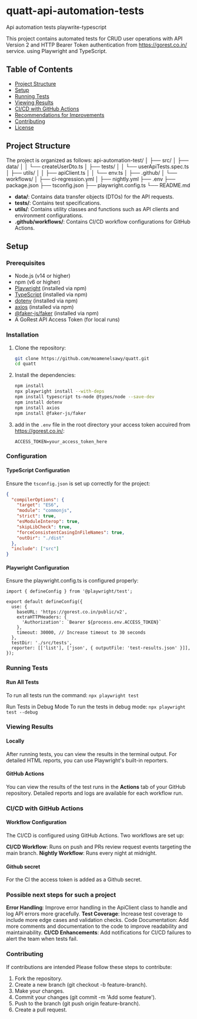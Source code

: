 # quatt-api-automation-tests
Api automation tests playwrite-typescript

This project contains automated tests for CRUD user operations with API Version 2
and HTTP Bearer Token authentication from https://gorest.co.in/ service. using Playwright and TypeScript.

## Table of Contents
- [Project Structure](#project-structure)
- [Setup](#setup)
- [Running Tests](#running-tests)
- [Viewing Results](#viewing-results)
- [CI/CD with GitHub Actions](#cicd-with-github-actions)
- [Recommendations for Improvements](#recommendations-for-improvements)
- [Contributing](#contributing)
- [License](#license)

## Project Structure
The project is organized as follows:
api-automation-test/
│
├── src/
│ ├── data/
│ │ └── createUserDto.ts
│ ├── tests/
│ │ └── userApiTests.spec.ts
│ ├── utils/
│ │ ├── apiClient.ts
│ │ └── env.ts
│
├── .github/
│ └── workflows/
│ ├── ci-regression.yml
│ ├── nightly.yml
├── .env
├── package.json
├── tsconfig.json
├── playwright.config.ts
└── README.md


- **data/**: Contains data transfer objects (DTOs) for the API requests.
- **tests/**: Contains test specifications.
- **utils/**: Contains utility classes and functions such as API clients and environment configurations.
- **.github/workflows/**: Contains CI/CD workflow configurations for GitHub Actions.

## Setup

### Prerequisites
- Node.js (v14 or higher)
- npm (v6 or higher)
- [Playwright](https://playwright.dev/) (installed via npm)
- [TypeScript](https://www.typescriptlang.org/) (installed via npm)
- [dotenv](https://www.npmjs.com/package/dotenv) (installed via npm)
- [axios](https://github.com/axios/axios) (installed via npm)
- [@faker-js/faker](https://www.npmjs.com/package/@faker-js/faker) (installed via npm)
-  A GoRest API Access Token (for local runs)


### Installation
1. Clone the repository:
    ```bash
    git clone https://github.com/moamenelsawy/quatt.git
    cd quatt
    ```

2. Install the dependencies:
    ```bash
    npm install
    npx playwright install --with-deps
    npm install typescript ts-node @types/node --save-dev
    npm install dotenv
    npm install axios
    npm install @faker-js/faker
    ```

3. add in the `.env` file in the root directory your access token accuired from https://gorest.co.in/:
    ```
    ACCESS_TOKEN=your_access_token_here
    ```

### Configuration

#### TypeScript Configuration
Ensure the `tsconfig.json` is set up correctly for the project:
```json
{
  "compilerOptions": {
    "target": "ES6",
    "module": "commonjs",
    "strict": true,
    "esModuleInterop": true,
    "skipLibCheck": true,
    "forceConsistentCasingInFileNames": true,
    "outDir": "./dist"
  },
  "include": ["src"]
}
```

#### Playwright Configuration
Ensure the playwright.config.ts is configured properly:
```
import { defineConfig } from '@playwright/test';

export default defineConfig({
  use: {
    baseURL: 'https://gorest.co.in/public/v2',
    extraHTTPHeaders: {
      'Authorization': `Bearer ${process.env.ACCESS_TOKEN}`
    },
    timeout: 30000, // Increase timeout to 30 seconds
  },
  testDir: './src/tests',
  reporter: [['list'], ['json', { outputFile: 'test-results.json' }]],
});
```
### Running Tests

#### Run All Tests
To run all tests run the command:
``
npx playwright test
``

Run Tests in Debug Mode
To run the tests in debug mode:
``
npx playwright test --debug
``

### Viewing Results
#### Locally
After running tests, you can view the results in the terminal output. For detailed HTML reports, you can use Playwright's built-in reporters.

#### GitHub Actions
You can view the results of the test runs in the **Actions** tab of your GitHub repository. Detailed reports and logs are available for each workflow run.

### CI/CD with GitHub Actions
#### Workflow Configuration
The CI/CD is configured using GitHub Actions. Two workflows are set up:

**CI/CD Workflow**: Runs on push and PRs review request events targeting the main branch.
**Nightly Workflow**: Runs every night at midnight.

#### Github secret
For the CI the access token is added as a Github secret.

### Possible next steps for such a project
**Error Handling**: Improve error handling in the ApiClient class to handle and log API errors more gracefully.
**Test Coverage**: Increase test coverage to include more edge cases and validation checks.
Code Documentation: Add more comments and documentation to the code to improve readability and maintainability.
**CI/CD Enhancements**: Add notifications for CI/CD failures to alert the team when tests fail.

### Contributing
If contributions are intended Please follow these steps to contribute:

1. Fork the repository.
2. Create a new branch (git checkout -b feature-branch).
3. Make your changes.
4. Commit your changes (git commit -m 'Add some feature').
5. Push to the branch (git push origin feature-branch).
6. Create a pull request.